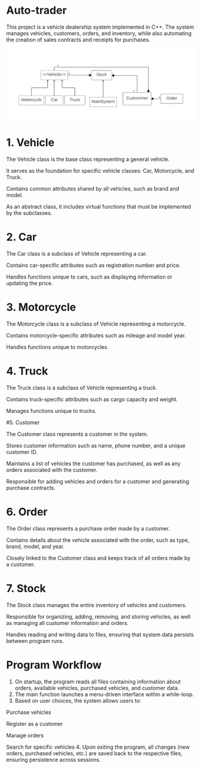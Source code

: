 # Auto-trader
This project is a vehicle dealership system implemented in C++. The system manages vehicles, customers, orders, and inventory, while also automating the creation of sales contracts and receipts for purchases.
 ![Class Diagram](Classdiagram.png)
 # 1. Vehicle

The Vehicle class is the base class representing a general vehicle.

It serves as the foundation for specific vehicle classes: Car, Motorcycle, and Truck.

Contains common attributes shared by all vehicles, such as brand and model.

As an abstract class, it includes virtual functions that must be implemented by the subclasses.

# 2. Car

The Car class is a subclass of Vehicle representing a car.

Contains car-specific attributes such as registration number and price.

Handles functions unique to cars, such as displaying information or updating the price.

# 3. Motorcycle

The Motorcycle class is a subclass of Vehicle representing a motorcycle.

Contains motorcycle-specific attributes such as mileage and model year.

Handles functions unique to motorcycles.

# 4. Truck

The Truck class is a subclass of Vehicle representing a truck.

Contains truck-specific attributes such as cargo capacity and weight.

Manages functions unique to trucks.

#5. Customer

The Customer class represents a customer in the system.

Stores customer information such as name, phone number, and a unique customer ID.

Maintains a list of vehicles the customer has purchased, as well as any orders associated with the customer.

Responsible for adding vehicles and orders for a customer and generating purchase contracts.

 # 6. Order

The Order class represents a purchase order made by a customer.

Contains details about the vehicle associated with the order, such as type, brand, model, and year.

Closely linked to the Customer class and keeps track of all orders made by a customer.

# 7. Stock

The Stock class manages the entire inventory of vehicles and customers.

Responsible for organizing, adding, removing, and storing vehicles, as well as managing all customer information and orders.

Handles reading and writing data to files, ensuring that system data persists between program runs.

# Program Workflow
1. On startup, the program reads all files containing information about orders, available vehicles, purchased vehicles, and customer data.
2. The main function launches a menu-driven interface within a while-loop.
3. Based on user choices, the system allows users to:

Purchase vehicles

Register as a customer

Manage orders

Search for specific vehicles
4. Upon exiting the program, all changes (new orders, purchased vehicles, etc.) are saved back to the respective files, ensuring persistence across sessions.
